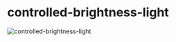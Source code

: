 # controlled-brightness-light
![controlled-brightness-light](https://github.com/Silvi17/controlled-brightness-light/assets/107277624/37829c70-dbab-481c-9c0e-66a56ee96523)
